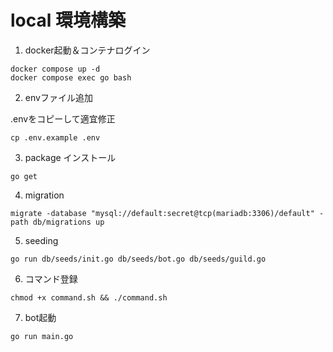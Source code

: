 # local 環境構築

1. docker起動＆コンテナログイン
```
docker compose up -d
docker compose exec go bash
```

2. envファイル追加

.envをコピーして適宜修正
```
cp .env.example .env
```

3. package インストール

```
go get

```

4. migration
```
migrate -database "mysql://default:secret@tcp(mariadb:3306)/default" -path db/migrations up

```
5. seeding
```
go run db/seeds/init.go db/seeds/bot.go db/seeds/guild.go
```

6. コマンド登録
```
chmod +x command.sh && ./command.sh
```

7. bot起動
```
go run main.go
```
